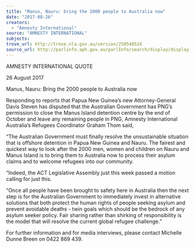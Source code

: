 ```yaml
---
title: "Manus, Nauru: bring the 2000 people to Australia now"
date: "2017-08-26"
creators:
  - "Amnesty International"
source: "AMNESTY INTERNATIONAL"
subjects:
trove_url: http://trove.nla.gov.au/version/250540524
source_url: http://parlinfo.aph.gov.au/parlInfo/search/display/display.w3p;query=Id%3A%22media/pressrel/5483526%22
---
```


 AMNESTY INTERNATIONAL   QUOTE 

 26 August 2017 

 Manus, Nauru: Bring the 2000 people to Australia now 

 Responding to reports that Papua New Guinea’s new Attorney-General Davis Steven has  disputed that the Australian Government has PNG’s permission to close the Manus Island  detention centre by the end of October and leave any remaining people in PNG, Amnesty  International Australia’s Refugees Coordinator Graham Thom said, 

 “The Australian Government must finally resolve the unsustainable situation that is offshore  detention in Papua New Guinea and Nauru. The fairest and quickest way to look after the  2000 men, women and children on Nauru and Manus Island is to bring them to Australia now  to process their asylum claims and to welcome refugees into our community.  

 “Indeed, the ACT Legislative Assembly just this week passed a motion calling for just this. 

 “Once all people have been brought to safety here in Australia then the next step is for the  Australian Government to immediately invest in alternative solutions that both protect the  human rights of people seeking asylum and prevent avoidable deaths - twin goals which  should be the bedrock of any asylum seeker policy. Fair sharing rather than shirking of  responsibility is the model that will resolve the current global refugee challenge.” 

 For further information and for media interviews, please contact Michelle Dunne  Breen on 0422 869 439. 

 

